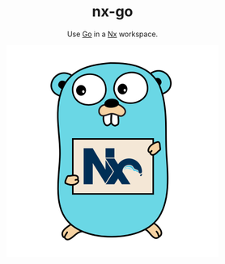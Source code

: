 <div align="center">
  <h1>nx-go</h1>
  <p>Use <a href="https://go.dev">Go</a> in a <a href="https://nx.dev">Nx</a> workspace.</p>
  <img src="nx-go-logo.png" title="nx-go" alt="nx-go logo">
</div>
